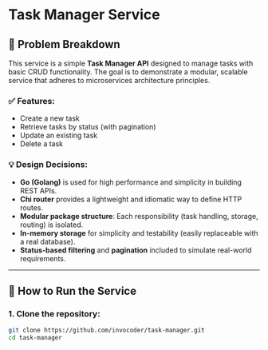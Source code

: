 # Task Manager Service

## 📌 Problem Breakdown

This service is a simple **Task Manager API** designed to manage tasks with basic CRUD functionality. The goal is to demonstrate a modular, scalable service that adheres to microservices architecture principles.

### ✅ Features:
- Create a new task
- Retrieve tasks by status (with pagination)
- Update an existing task
- Delete a task

### 💡 Design Decisions:
- **Go (Golang)** is used for high performance and simplicity in building REST APIs.
- **Chi router** provides a lightweight and idiomatic way to define HTTP routes.
- **Modular package structure**: Each responsibility (task handling, storage, routing) is isolated.
- **In-memory storage** for simplicity and testability (easily replaceable with a real database).
- **Status-based filtering** and **pagination** included to simulate real-world requirements.

---

## 🚀 How to Run the Service

### 1. Clone the repository:
```bash
git clone https://github.com/invocoder/task-manager.git
cd task-manager
